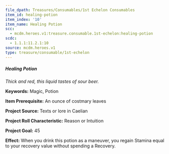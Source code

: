 ```yaml
---
file_dpath: Treasures/Consumables/1st Echelon Consumables
item_id: healing-potion
item_index: '10'
item_name: Healing Potion
scc:
  - mcdm.heroes.v1:treasure.consumable.1st-echelon:healing-potion
scdc:
  - 1.1.1:11.2.1:10
source: mcdm.heroes.v1
type: treasure/consumable/1st-echelon
---
```


##### Healing Potion

*Thick and red, this liquid tastes of sour beer.*

**Keywords:** Magic, Potion

**Item Prerequisite:** An ounce of costmary leaves

**Project Source:** Texts or lore in Caelian

**Project Roll Characteristic:** Reason or Intuition

**Project Goal:** 45

**Effect:** When you drink this potion as a maneuver, you regain Stamina equal to your recovery value without spending a Recovery.
